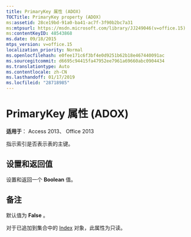 ```yaml
---
title: PrimaryKey 属性 (ADOX)
TOCTitle: PrimaryKey property (ADOX)
ms:assetid: 28ce19bd-91a0-ba41-ac7f-3f90b2bc7a31
ms:mtpsurl: https://msdn.microsoft.com/library/JJ249046(v=office.15)
ms:contentKeyID: 48543868
ms.date: 09/18/2015
mtps_version: v=office.15
localization_priority: Normal
ms.openlocfilehash: e0fee171c6f3bf4e0d9251b62b18e467440091ac
ms.sourcegitcommit: d6695c94415fa47952ee7961a69660abc0904434
ms.translationtype: Auto
ms.contentlocale: zh-CN
ms.lasthandoff: 01/17/2019
ms.locfileid: "28718985"
---
```

# <a name="primarykey-property-adox"></a>PrimaryKey 属性 (ADOX)


**适用于**： Access 2013、 Office 2013

指示索引是否表示表的主键。

## <a name="settings-and-return-values"></a>设置和返回值

设置和返回一个 **Boolean** 值。

## <a name="remarks"></a>备注

默认值为 **False** 。

对于已追加到集合中的 [Index](index-object-adox.md) 对象，此属性为只读。

